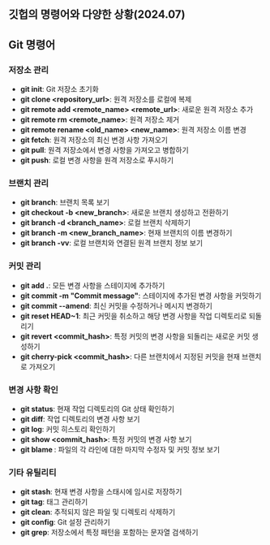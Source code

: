 ## 깃헙의 명령어와 다양한 상황(2024.07)


## Git 명령어

### 저장소 관리

- **git init**: Git 저장소 초기화
- **git clone <repository_url>**: 원격 저장소를 로컬에 복제
- **git remote add <remote_name> <remote_url>**: 새로운 원격 저장소 추가
- **git remote rm <remote_name>**: 원격 저장소 제거
- **git remote rename <old_name> <new_name>**: 원격 저장소 이름 변경
- **git fetch**: 원격 저장소의 최신 변경 사항 가져오기
- **git pull**: 원격 저장소에서 변경 사항을 가져오고 병합하기
- **git push**: 로컬 변경 사항을 원격 저장소로 푸시하기

### 브랜치 관리

- **git branch**: 브랜치 목록 보기
- **git checkout -b <new_branch>**: 새로운 브랜치 생성하고 전환하기
- **git branch -d <branch_name>**: 로컬 브랜치 삭제하기
- **git branch -m <new_branch_name>**: 현재 브랜치의 이름 변경하기
- **git branch -vv**: 로컬 브랜치와 연결된 원격 브랜치 정보 보기

### 커밋 관리

- **git add .**: 모든 변경 사항을 스테이지에 추가하기
- **git commit -m "Commit message"**: 스테이지에 추가된 변경 사항을 커밋하기
- **git commit --amend**: 최신 커밋을 수정하거나 메시지 변경하기
- **git reset HEAD~1**: 최근 커밋을 취소하고 해당 변경 사항을 작업 디렉토리로 되돌리기
- **git revert <commit_hash>**: 특정 커밋의 변경 사항을 되돌리는 새로운 커밋 생성하기
- **git cherry-pick <commit_hash>**: 다른 브랜치에서 지정된 커밋을 현재 브랜치로 가져오기

### 변경 사항 확인

- **git status**: 현재 작업 디렉토리의 Git 상태 확인하기
- **git diff**: 작업 디렉토리의 변경 사항 보기
- **git log**: 커밋 히스토리 확인하기
- **git show <commit_hash>**: 특정 커밋의 변경 사항 보기
- **git blame <file>**: 파일의 각 라인에 대한 마지막 수정자 및 커밋 정보 보기

### 기타 유틸리티

- **git stash**: 현재 변경 사항을 스태시에 임시로 저장하기
- **git tag**: 태그 관리하기
- **git clean**: 추적되지 않은 파일 및 디렉토리 삭제하기
- **git config**: Git 설정 관리하기
- **git grep**: 저장소에서 특정 패턴을 포함하는 문자열 검색하기
